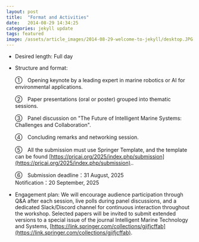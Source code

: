 ```yaml
---
layout: post
title:  "Format and Activities"
date:   2014-08-29 14:34:25
categories: jekyll update
tags: featured
image: /assets/article_images/2014-08-29-welcome-to-jekyll/desktop.JPG
---
```

- Desired length: Full day
- Structure and format: 
           
    ①　Opening keynote by a leading expert in marine robotics or AI for environmental applications.
    
    ②　Paper presentations (oral or poster) grouped into thematic sessions.
    
    ③　Panel discussion on "The Future of Intelligent Marine Systems: Challenges and Collaboration".
    
    ④　Concluding remarks and networking session.
    
    ⑤　All the submission must use Springer Template, and the template can be found [https://pricai.org/2025/index.php/submission](https://pricai.org/2025/index.php/submission).. 
    
    ⑥　Submission deadline：31 August, 2025  <br/>Notification：20 September, 2025 
 

- Engagement plan: We will encourage audience participation through Q&A after each session, live polls during panel discussions, and a dedicated Slack/Discord channel for continuous interaction throughout the workshop. Selected papers will be invited to submit extended versions to a special issue of the journal Intelligent Marine Technology and Systems, [https://link.springer.com/collections/gjifjcffab](https://link.springer.com/collections/gjifjcffab).

